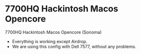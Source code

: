 # 7700HQ Hackintosh Macos Opencore
7700HQ Hackintosh Macos Opencore (Sonoma)

* Everything is working except Airdrop.
* We are using this config with Dell 7577, without any problems.

